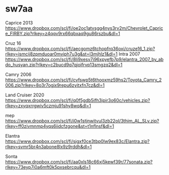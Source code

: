 # sw7aa
Caprice 2013
https://www.dropbox.com/scl/fi/oe2oc1atvsgg4nys3rv2m/Chevrolet_Caprice_FIRBY.zip?rlkey=z4qqv9rx66qbxaq9gu86rszbu&dl=1

Cruz 16
https://www.dropbox.com/scl/fi/aecgomz6tchopfrq36oxi/cruze16_1.zip?rlkey=ismcij8zpmduoar0mviph7u3g&st=l3mjhlz1&dl=1
Intra 2007
https://www.dropbox.com/scl/fi/8li9xesv7i96xpyefb7p9/elantra_2007_by_abdo_husyan.zip?rlkey=c2bucd9q7qjoifrvp13smgzq2&dl=1

Camry 2006 
https://www.dropbox.com/scl/fi/cvfswp5t6thooxmz59hs2/Toyota_Camry_2006.zip?rlkey=8o3r7ogjx9repu6zyitxfn7cz&dl=1


Land Cruiser 2020
https://www.dropbox.com/scl/fi/q0f5gdb5ifh3jpir3o60c/vehicles.zip?rlkey=zxyqxrrgwiv5czmju91shy8wq&dl=1

mep https://www.dropbox.com/scl/fi/i0w1stjnwitvul3zb22ol/3thim_AL_SLy.zip?rlkey=ff0zivmnmp4yqs6iidcfzgone&st=t1nflnsf&dl=1

Elantra https://www.dropbox.com/scl/fi/sjgxf0ce3tbp0lw9ex83c/Elantra.zip?rlkey=svmr5br4n3abone8lx9z9rddh&dl=1

Sonta 
https://www.dropbox.com/scl/fi/aa0xls18c66xj5kewf39r/77sonata.zip?rlkey=73eyp7i0a6mft0k5pxsebrcqu&dl=1
